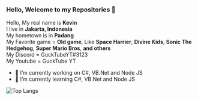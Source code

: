 ### Hello, Welcome to my Repositories 👋
Hello, My real name is **Kevin**
<br/>I live in **Jakarta, Indonesia**
<br/>My hometown is in **Padang**
<br/>My Favorite game = **Old game**, Like **Space Harrier**, **Divine Kids**, **Sonic The Hedgehog**, **Super Mario Bros**, **and others**
<br/>My Discord = GuckTubeYT#3123
<br/>My Youtube = GuckTube YT
<br/>
- 🔭 I’m currently working on C#, VB.Net and Node JS
- 🌱 I’m currently learning C#, VB.Net and Node JS


![Top Langs](https://github-readme-stats.vercel.app/api/top-langs/?username=gucktubeyt&layout=compact)
